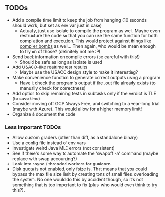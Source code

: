 ## TODOs
 - Add a compile time limit to keep the job from hanging (10 seconds should work, but set as env var just in case)
   - Actually, just use isolate to compile the program as well. Maybe even restructure the code so that you can use the same function for both compilation and execution. This would protect against things like <a href="https://codegolf.stackexchange.com/questions/69189/build-a-compiler-bomb">compiler bombs</a> as well... Then again, who would be mean enough to try on of those? (definitely not me :P)
 - Send back information on compile errors (be careful with this!)
   - Should be safe as long as isolate is used
 - Add USACO-like realtime test results
   - Maybe use the USACO design style to make it interesting?
 - Make convenience function to generate correct outputs using a program
   - Have it check the program's output if the .out file already exists (to manually check for correctness)
 - Add option to skip remaining tests in subtasks only if the verdict is TLE (to save time)
 - Consider moving off GCP Always Free, and switching to a year-long trial (maybe with Azure). This would allow for a higher memory limit!
 - Organize & document the code

### Less important TODOs
 - Allow custom graders (other than diff, as a standalone binary)
 - Use a config file instead of env vars
 - Investigate weird Java MLE errors (not consistent)
 - See if there's some way to automate the 'swapoff -a' command (maybe replace with swap accounting?)
 - Look into async / threaded workers for gunicorn
 - Disk quota is not enabled, only fsize is. That means that you could bypass the max file size limit by creating tons of small files, overloading the system. No one would do this by accident though, so it's not something that is too important to fix (plus, who would even think to try this?).
